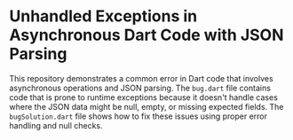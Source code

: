 # Unhandled Exceptions in Asynchronous Dart Code with JSON Parsing

This repository demonstrates a common error in Dart code that involves asynchronous operations and JSON parsing.  The `bug.dart` file contains code that is prone to runtime exceptions because it doesn't handle cases where the JSON data might be null, empty, or missing expected fields. The `bugSolution.dart` file shows how to fix these issues using proper error handling and null checks.